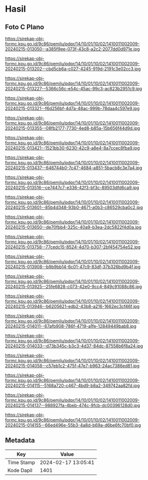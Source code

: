 # Hasil

## Foto C Plano

https://sirekap-obj-formc.kpu.go.id/9c86/pemilu/pdpr/14/10/01/10/02/1410011002009-20240215-013050--a385f9ee-073f-43c8-a2c2-2077dd0d971e.jpg

https://sirekap-obj-formc.kpu.go.id/9c86/pemilu/pdpr/14/10/01/10/02/1410011002009-20240215-013202--cbd5cb6a-c027-4245-919d-2191c3e02cc3.jpg

https://sirekap-obj-formc.kpu.go.id/9c86/pemilu/pdpr/14/10/01/10/02/1410011002009-20240215-013227--5366c56c-e54c-45ac-99c3-ac823b2951c9.jpg

https://sirekap-obj-formc.kpu.go.id/9c86/pemilu/pdpr/14/10/01/10/02/1410011002009-20240215-013321--f6d256bf-4d7a-48ac-999b-78daa4c597e9.jpg

https://sirekap-obj-formc.kpu.go.id/9c86/pemilu/pdpr/14/10/01/10/02/1410011002009-20240215-013355--08fb2177-7730-4ed8-b85a-15b656f44d9d.jpg

https://sirekap-obj-formc.kpu.go.id/9c86/pemilu/pdpr/14/10/01/10/02/1410011002009-20240215-013421--1521bb30-6230-42c9-a8e4-8a7ccec8fba9.jpg

https://sirekap-obj-formc.kpu.go.id/9c86/pemilu/pdpr/14/10/01/10/02/1410011002009-20240215-013437--646744b0-7c47-4684-a851-5bacb8c3e7a4.jpg

https://sirekap-obj-formc.kpu.go.id/9c86/pemilu/pdpr/14/10/01/10/02/1410011002009-20240215-013516--ce7447c7-e336-42f3-bf3c-89503dfd6ca9.jpg

https://sirekap-obj-formc.kpu.go.id/9c86/pemilu/pdpr/14/10/01/10/02/1410011002009-20240215-013601--85b4d348-93b0-4671-a0b3-c86529cba0c2.jpg

https://sirekap-obj-formc.kpu.go.id/9c86/pemilu/pdpr/14/10/01/10/02/1410011002009-20240215-013650--de70fbb4-325c-40a9-b3ea-2dc5822f4d0a.jpg

https://sirekap-obj-formc.kpu.go.id/9c86/pemilu/pdpr/14/10/01/10/02/1410011002009-20240215-013758--77cedc15-8524-4d70-b307-2bf454754e52.jpg

https://sirekap-obj-formc.kpu.go.id/9c86/pemilu/pdpr/14/10/01/10/02/1410011002009-20240215-013908--b9b9bb14-6c01-47c9-83df-37b326bd9b4f.jpg

https://sirekap-obj-formc.kpu.go.id/9c86/pemilu/pdpr/14/10/01/10/02/1410011002009-20240215-013925--25fe6828-c073-42e0-9cc4-849c91088c86.jpg

https://sirekap-obj-formc.kpu.go.id/9c86/pemilu/pdpr/14/10/01/10/02/1410011002009-20240215-013946--b6205621-edb2-43b8-a216-1662ec3cf46f.jpg

https://sirekap-obj-formc.kpu.go.id/9c86/pemilu/pdpr/14/10/01/10/02/1410011002009-20240215-014011--67afb908-786f-4719-a1fe-12849449bab8.jpg

https://sirekap-obj-formc.kpu.go.id/9c86/pemilu/pdpr/14/10/01/10/02/1410011002009-20240215-014033--d73b345c-b3c3-4d37-84dc-87558b6f8a24.jpg

https://sirekap-obj-formc.kpu.go.id/9c86/pemilu/pdpr/14/10/01/10/02/1410011002009-20240215-014058--c57eb1c2-475f-47e7-b963-24ac7386ed81.jpg

https://sirekap-obj-formc.kpu.go.id/9c86/pemilu/pdpr/14/10/01/10/02/1410011002009-20240215-014115--5168a720-c467-4bd9-b8a2-349742aa82fd.jpg

https://sirekap-obj-formc.kpu.go.id/9c86/pemilu/pdpr/14/10/01/10/02/1410011002009-20240215-014137--988927fa-4beb-474c-9fcb-dc00396128d0.jpg

https://sirekap-obj-formc.kpu.go.id/9c86/pemilu/pdpr/14/10/01/10/02/1410011002009-20240215-014155--66ed496e-55b3-4a8d-b69a-d6be6fc70bf0.jpg


## Metadata

| Key        | Value               |
| ---------- | ------------------- |
| Time Stamp | 2024-02-17 13:05:41 |
| Kode Dapil | 1401                |



